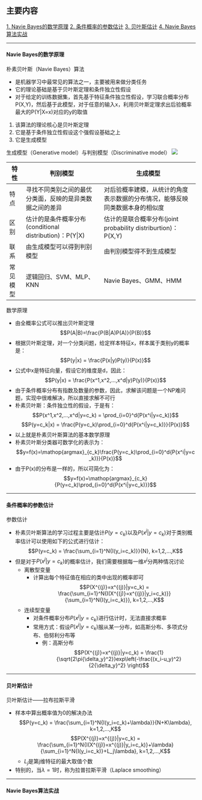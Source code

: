 ## 主要内容
[1. Navie Bayes的数学原理](#1)
[2. 条件概率的参数估计](#2)
[3. 贝叶斯估计](#3)
[4. Navie Bayes算法实战](#4)

---

<h4 id='1'>Navie Bayes的数学原理</h4>

朴素贝叶斯（Navie Bayes）算法
- 是机器学习中最常见的算法之一，主要被用来做分类任务
- 它的理论基础是基于贝叶斯定理和条件独立性假设
- 对于给定的训练数据集，首先基于特征条件独立性假设，学习联合概率分布P(X,Y)，然后基于此模型，对于任意的输入x，利用贝叶斯定理求出后验概率最大的P(Y|X=x)对应的y的取值

1. 该算法的理论核心是贝叶斯定理
2. 它是基于条件独立性假设这个强假设基础之上
3. 它是生成模型

生成模型（Generative model）与判别模型（Discriminative model）
![](./pic/生成模型与判别模型.png)

特性|判别模型|生成模型
----|-------|-------
特点|寻找不同类别之间的最优分类面，反映的是异类数据之间的差异|对后验概率建模，从统计的角度表示数据的分布情况，能够反映同类数据本身的相似度
区别|估计的是条件概率分布(conditional distribution)：P(Y\|X)|估计的是联合概率分布(joint probability distriburtion)：P(X,Y)
联系|由生成模型可以得到判别模型|由判别模型得不到生成模型
常见模型|逻辑回归、SVM、MLP、KNN|Navie Bayes、GMM、HMM

数学原理
- 由全概率公式可以推出贝叶斯定理
    $$P(A|B)=\frac{P(B|A)P(A)}{P(B)}$$
- 根据贝叶斯定理，对一个分类问题，给定样本特征x，样本属于类别y的概率是：
    $$P(y|x) = \frac{P(x|y)P(y)}{P(x)}$$
- 公式中x是特征向量，假设它的维度是d，因此：
    $$P(y|x) = \frac{P(x^1,x^2,...,x^d|y)P(y)}{P(x)}$$
- 由于条件概率分布有指数及数量的参数，因此，求解该问题是一个NP难问题，实现中很难解决，所以直接求解不可行
- 朴素贝叶斯：条件独立性的假设，于是有：
    $$P(x^1,x^2,...,x^d|y=c_k) = \prod_{i=0}^d{P(x^i|y=c_k)}$$
    $$P(y=c_k|x) = \frac{P(y=c_k)\prod_{i=0}^d{P(x^i|y=c_k)}}{P(x)}$$    
- 以上就是朴素贝叶斯算法的基本数学原理
- 朴素贝叶斯分类器可数学化的表示为：
    $$y=f(x)=\mathop{argmax}_{c_k}\frac{P(y=c_k)\prod_{i=0}^d{P(x^i|y=c_k)}}{P(x)}$$
- 由于P(x)的分布是一样的，所以可简化为：
    $$y=f(x)=\mathop{argmax}_{c_k}{P(y=c_k)\prod_{i=0}^d{P(x^i|y=c_k)}}$$

---

<h4 id='2'>条件概率的参数估计</h4>

参数估计
- 朴素贝叶斯算法的学习过程主要是估计$P(y=c_k)$以及$P(x^j|y=c_k)$对于类别概率估计可以使用如下的公式进行估计：
    $$P(y=c_k) = \frac{\sum_{i=1}^N{I(y_i=c_k)}}{N}, k=1,2,...,K$$
- 但是对于$P(x^j|y=c_k)$的概率估计，我们需要根据每一维$x^j$分两种情况讨论
    - 离散型变量
        - 计算出每个特征值在相应的类中出现的概率即可
        $$P(X^{(j)}=x^{(j)}|y=c_k)
        = \frac{\sum_{i=1}^N{I(X^{(j)}=x^{(j)}|y_i=c_k)}}{\sum_{i=1}^N{I(y_i=c_k)}}, k=1,2,...,K$$
    - 连续型变量
        - 对条件概率分布$P(x^j|y=c_k)$进行估计时，无法直接求概率
        - 常用方式：假设$P(x^j|y=c_k)$服从某一分布，如高斯分布、多项式分布、伯努利分布等
            - 例：高斯分布
            $$P(X^{(j)}=x^{(j)}|y=c_k)
            = \frac{1}{\sqrt{2\pi{\delta_y}^2}}exp\left(-\frac{(x_i-u_y)^2}{2{\delta_y}^2} \right)$$

---

<h4 id='3'>贝叶斯估计</h4>

贝叶斯估计——拉布拉斯平滑
- 样本中算出概率值为0的解决办法
    $$P(y=c_k) = \frac{\sum_{i=1}^N{I(y_i=c_k)+\lambda}}{N+K\lambda}, k=1,2,...,K$$
    $$P(X^{(j)}=x^{(j)}|y=c_k)
    = \frac{\sum_{i=1}^N{I(X^{(j)}=x^{(j)}|y_i=c_k)}+\lambda}{\sum_{i=1}^N{I(y_i=c_k)}+L_j\lambda}, k=1,2,...,K$$
    - $L_j$是第j维特征的最大取值个数
- 特别的，当$\lambda=1$时，称为拉普拉斯平滑（Laplace smoothing）

---

<h4 id='4'>Navie Bayes算法实战</h4>